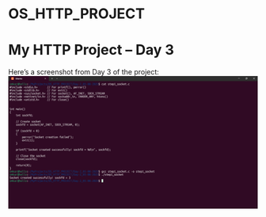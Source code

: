 # OS_HTTP_PROJECT

# My HTTP Project – Day 3

Here’s a screenshot from Day 3 of the project:
![HTTP Project – Day 3 Screenshot](https://raw.githubusercontent.com/Omkar7637/OS_HTTP_PROJECT/main/Day-3_06-08-2025/image.png)

